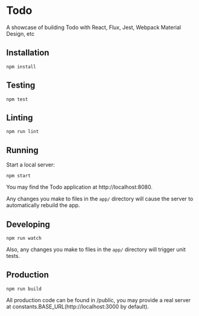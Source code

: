 # Todo
A showcase of building Todo with React, Flux, Jest, Webpack Material Design, etc

## Installation

```
npm install
```

## Testing

```
npm test
```

## Linting

```
npm run lint
```

## Running

Start a local server:

```
npm start
```

You may find the Todo application at http://localhost:8080.

Any changes you make to files in the `app/` directory will cause the server to
automatically rebuild the app.

## Developing

```
npm run watch
```

Also, any changes you make to files in the `app/` directory will trigger unit tests.


## Production

```
npm run build
```

All production code can be found in /public, you may provide a real server at constants.BASE_URL(http://localhost:3000 by default).
